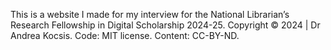 This is a website I made for my interview for the National Librarian’s Research Fellowship in Digital Scholarship 2024-25. 
Copyright © 2024 | Dr Andrea Kocsis. Code: MIT license. Content: CC-BY-ND. 
